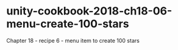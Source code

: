 # unity-cookbook-2018-ch18-06-menu-create-100-stars
Chapter 18 - recipe 6 - menu item to create 100 stars
